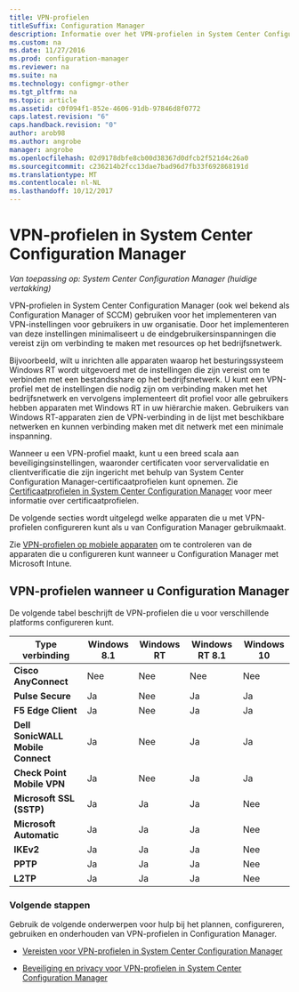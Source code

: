 ```yaml
---
title: VPN-profielen
titleSuffix: Configuration Manager
description: Informatie over het VPN-profielen in System Center Configuration Manager gebruiken voor het implementeren van VPN-instellingen voor gebruikers in uw organisatie.
ms.custom: na
ms.date: 11/27/2016
ms.prod: configuration-manager
ms.reviewer: na
ms.suite: na
ms.technology: configmgr-other
ms.tgt_pltfrm: na
ms.topic: article
ms.assetid: c0f094f1-852e-4606-91db-97846d8f0772
caps.latest.revision: "6"
caps.handback.revision: "0"
author: arob98
ms.author: angrobe
manager: angrobe
ms.openlocfilehash: 02d9178dbfe8cb00d38367d0dfcb2f521d4c26a0
ms.sourcegitcommit: c236214b2fcc13dae7bad96d7fb33f692868191d
ms.translationtype: MT
ms.contentlocale: nl-NL
ms.lasthandoff: 10/12/2017
---
```

# <a name="vpn-profiles-in-system-center-configuration-manager"></a>VPN-profielen in System Center Configuration Manager

*Van toepassing op: System Center Configuration Manager (huidige vertakking)*


VPN-profielen in System Center Configuration Manager (ook wel bekend als Configuration Manager of SCCM) gebruiken voor het implementeren van VPN-instellingen voor gebruikers in uw organisatie. Door het implementeren van deze instellingen minimaliseert u de eindgebruikersinspanningen die vereist zijn om verbinding te maken met resources op het bedrijfsnetwerk.  

 Bijvoorbeeld, wilt u inrichten alle apparaten waarop het besturingssysteem Windows RT wordt uitgevoerd met de instellingen die zijn vereist om te verbinden met een bestandsshare op het bedrijfsnetwerk. U kunt een VPN-profiel met de instellingen die nodig zijn om verbinding maken met het bedrijfsnetwerk en vervolgens implementeert dit profiel voor alle gebruikers hebben apparaten met Windows RT in uw hiërarchie maken. Gebruikers van Windows RT-apparaten zien de VPN-verbinding in de lijst met beschikbare netwerken en kunnen verbinding maken met dit netwerk met een minimale inspanning.  

 Wanneer u een VPN-profiel maakt, kunt u een breed scala aan beveiligingsinstellingen, waaronder certificaten voor servervalidatie en clientverificatie die zijn ingericht met behulp van System Center Configuration Manager-certificaatprofielen kunt opnemen. Zie [Certificaatprofielen in System Center Configuration Manager](introduction-to-certificate-profiles.md) voor meer informatie over certificaatprofielen.  

 De volgende secties wordt uitgelegd welke apparaten die u met VPN-profielen configureren kunt als u van Configuration Manager gebruikmaakt.

 Zie [VPN-profielen op mobiele apparaten](/sccm/mdm/deploy-use/create-vpn-profiles) om te controleren van de apparaten die u configureren kunt wanneer u Configuration Manager met Microsoft Intune.  

## <a name="vpn-profiles-when-using-configuration-manager"></a>VPN-profielen wanneer u Configuration Manager  
 De volgende tabel beschrijft de VPN-profielen die u voor verschillende platforms configureren kunt.  

|Type verbinding|Windows 8.1|Windows RT|Windows RT 8.1|Windows 10|  
|---------------------|-----------------|----------------|--------------------|----------------|  
|**Cisco AnyConnect**|Nee|Nee|Nee|Nee|  
|**Pulse Secure**|Ja|Nee|Ja|Ja|  
|**F5 Edge Client**|Ja|Nee|Ja|Ja|  
|**Dell SonicWALL Mobile Connect**|Ja|Nee|Ja|Ja|  
|**Check Point Mobile VPN**|Ja|Nee|Ja|Ja|  
|**Microsoft SSL (SSTP)**|Ja|Ja|Ja|Nee|  
|**Microsoft Automatic**|Ja|Ja|Ja|Nee|  
|**IKEv2**|Ja|Ja|Ja|Nee|  
|**PPTP**|Ja|Ja|Ja|Nee|  
|**L2TP**|Ja|Ja|Ja|Nee|  

### <a name="next-steps"></a>Volgende stappen  
 Gebruik de volgende onderwerpen voor hulp bij het plannen, configureren, gebruiken en onderhouden van VPN-profielen in Configuration Manager.  

-   [Vereisten voor VPN-profielen in System Center Configuration Manager](../plan-design/prerequisites-for-wifi-vpn-profiles.md)  

-   [Beveiliging en privacy voor VPN-profielen in System Center Configuration Manager](../plan-design/security-and-privacy-for-wifi-vpn-profiles.md)
